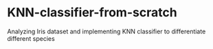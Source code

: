 # KNN-classifier-from-scratch
Analyzing Iris dataset and implementing KNN classifier to differentiate different species
